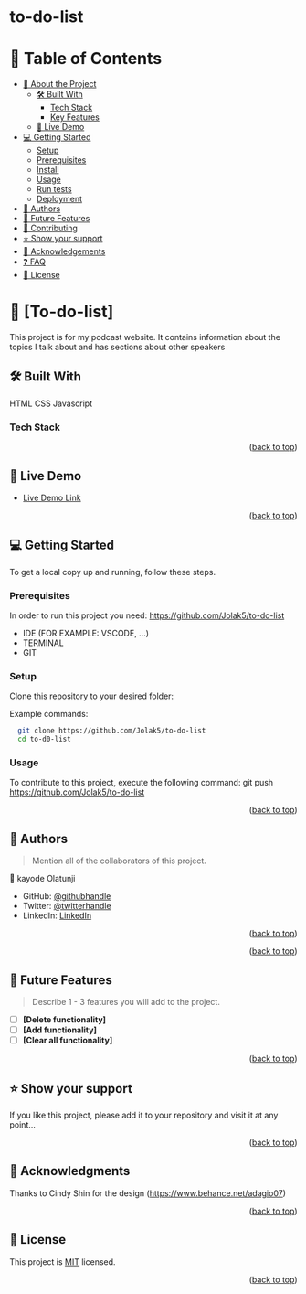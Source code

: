# to-do-list

<a name="readme-top"></a>

# 📗 Table of Contents

- [📖 About the Project](#about-project)
  - [🛠 Built With](#built-with)
    - [Tech Stack](#tech-stack)
    - [Key Features](#key-features)
  - [🚀 Live Demo](#live-demo)
- [💻 Getting Started](#getting-started)
  - [Setup](#setup)
  - [Prerequisites](#prerequisites)
  - [Install](#install)
  - [Usage](#usage)
  - [Run tests](#run-tests)
  - [Deployment](#triangular_flag_on_post-deployment)
- [👥 Authors](#authors)
- [🔭 Future Features](#future-features)
- [🤝 Contributing](#contributing)
- [⭐️ Show your support](#support)
- [🙏 Acknowledgements](#acknowledgements)
- [❓ FAQ](#faq)
- [📝 License](#license)

<!-- PROJECT DESCRIPTION -->

# 📖 [To-do-list] <a name="about-project"></a>

This project is for my podcast website. It contains information about the topics I talk about and has sections about other speakers

## 🛠 Built With <a name="built-with"></a>

HTML
CSS
Javascript

### Tech Stack <a name="tech-stack"></a>

<p align="right">(<a href="#readme-top">back to top</a>)</p>

## 🚀 Live Demo <a name="live-demo"></a>

>

- [Live Demo Link](https://jolak5.github.io/to-do-list/dist/index.html)

<p align="right">(<a href="#readme-top">back to top</a>)</p>

<!-- GETTING STARTED -->

## 💻 Getting Started <a name="getting-started"></a>

To get a local copy up and running, follow these steps.

### Prerequisites

In order to run this project you need: https://github.com/Jolak5/to-do-list

- IDE (FOR EXAMPLE: VSCODE, ...)
- TERMINAL
- GIT

### Setup

Clone this repository to your desired folder:

Example commands:

```sh
  git clone https://github.com/Jolak5/to-do-list
  cd to-d0-list
```

### Usage

To contribute to this project, execute the following command: git push https://github.com/Jolak5/to-do-list

<p align="right">(<a href="#readme-top">back to top</a>)</p>

<!-- AUTHORS -->

## 👥 Authors <a name="authors"></a>

> Mention all of the collaborators of this project.

👤 kayode Olatunji

- GitHub: [@githubhandle](https://github.com/Jolak5)
- Twitter: [@twitterhandle](https://twitter.com/I_amBabakay)
- LinkedIn: [LinkedIn](https://www.linkedin.com/in/olatunji-kayode/)

<p align="right">(<a href="#readme-top">back to top</a>)</p>

<p align="right">(<a href="#readme-top">back to top</a>)</p>

<!-- FUTURE FEATURES -->

## 🔭 Future Features <a name="future-features"></a>

> Describe 1 - 3 features you will add to the project.

- [ ] **[Delete functionality]**
- [ ] **[Add functionality]**
- [ ] **[Clear all functionality]**

<p align="right">(<a href="#readme-top">back to top</a>)</p>

<!-- SUPPORT -->

## ⭐️ Show your support <a name="support"></a>

If you like this project, please add it to your repository and visit it at any point...

<p align="right">(<a href="#readme-top">back to top</a>)</p>

<!-- ACKNOWLEDGEMENTS -->

## 🙏 Acknowledgments <a name="acknowledgements"></a>

Thanks to Cindy Shin for the design (https://www.behance.net/adagio07)

<p align="right">(<a href="#readme-top">back to top</a>)</p>

<!-- LICENSE -->

## 📝 License <a name="license"></a>

This project is [MIT](./LICENSE) licensed.

<p align="right">(<a href="#readme-top">back to top</a>)</p>
